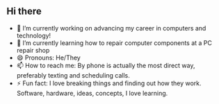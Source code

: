 ## Hi there 

- 🔭 I’m currently working on advancing my career in computers and technology!
- 🌱 I’m currently learning how to repair computer components at a PC repair shop
- 😄 Pronouns: He/They
- 📫 How to reach me: By phone is actually the most direct way, preferably texting and scheduling calls.
- ⚡ Fun fact: I love breaking things and finding out how they work. Software, hardware, ideas, concepts, I love learning.
